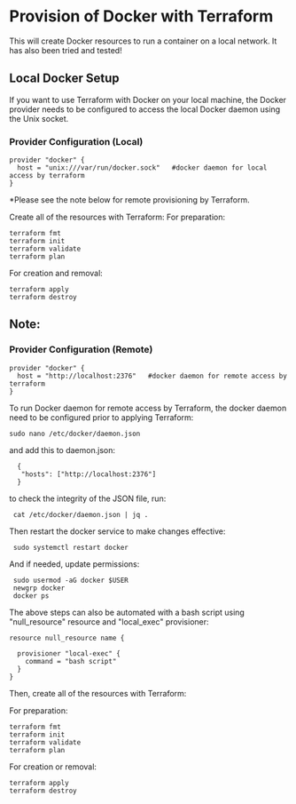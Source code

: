 # Provision of Docker with Terraform

This will create Docker resources to run a container on a local network. It has also been tried and tested!

## Local Docker Setup

If you want to use Terraform with Docker on your local machine, the Docker provider needs to be configured to access the local Docker daemon using the Unix socket.

### Provider Configuration (Local)
```
provider "docker" {  
  host = "unix:///var/run/docker.sock"   #docker daemon for local access by terraform
}
```
*Please see the note below for remote provisioning by Terraform.

Create all of the resources with Terraform:
For preparation:
```
terraform fmt
terraform init
terraform validate
terraform plan
```
For creation and removal:
```
terraform apply
terraform destroy
```

## Note:
### Provider Configuration (Remote)

```
provider "docker" {  
  host = "http://localhost:2376"   #docker daemon for remote access by terraform
}
```
To run Docker daemon for remote access by Terraform, the docker daemon need to be configured prior to applying Terraform:
```
sudo nano /etc/docker/daemon.json
```
and add this to daemon.json:
```
  {
   "hosts": ["http://localhost:2376"]
  }
```
 to check the integrity of the JSON file, run:
```
 cat /etc/docker/daemon.json | jq .
```
Then restart the docker service to make changes effective:
```
 sudo systemctl restart docker
 ```
 And if needed, update permissions:
```
 sudo usermod -aG docker $USER
 newgrp docker
 docker ps
 ```
The above steps can also be automated with a bash script using "null_resource" resource and "local_exec" provisioner:
```
resource null_resource name {

  provisioner "local-exec" {
    command = "bash script"
  }
}
```
Then, create all of the resources with Terraform:

For preparation:
```
terraform fmt
terraform init
terraform validate
terraform plan
```
For creation or removal:
```
terraform apply
terraform destroy
```
